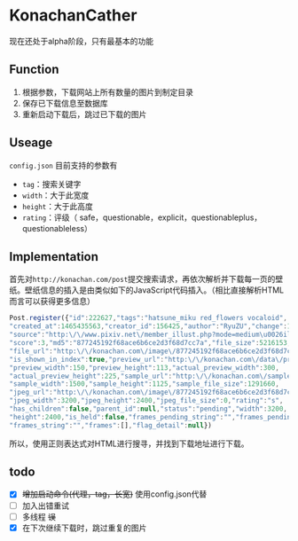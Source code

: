 # KonachanCather

现在还处于alpha阶段，只有最基本的功能

## Function

1. 根据参数，下载网站上所有数量的图片到制定目录
2. 保存已下载信息至数据库
3. 重新启动下载后，跳过已下载的图片

## Useage

`config.json` 目前支持的参数有

- `tag`：搜索关键字
- `width`：大于此宽度
- `height`：大于此高度
- `rating`：评级（ safe，questionable，explicit，questionableplus，questionableless）

## Implementation

首先对`http://konachan.com/post`提交搜索请求，再依次解析并下载每一页的壁纸。壁纸信息的插入是由类似如下的JavaScript代码插入。（相比直接解析HTML而言可以获得更多信息）

```javascript
Post.register({"id":222627,"tags":"hatsune_miku red_flowers vocaloid",
"created_at":1465435563,"creator_id":156425,"author":"RyuZU","change":1081631,
"source":"http:\/\/www.pixiv.net\/member_illust.php?mode=medium\u0026illust_id=57301698",
"score":3,"md5":"877245192f68ace6b6ce2d3f68d7cc7a","file_size":5216153,
"file_url":"http:\/\/konachan.com\/image\/877245192f68ace6b6ce2d3f68d7cc7a\/Konachan.com%20-%20222627%20hatsune_miku%20red_flowers%20vocaloid.jpg",
"is_shown_in_index":true,"preview_url":"http:\/\/konachan.com\/data\/preview\/87\/72\/877245192f68ace6b6ce2d3f68d7cc7a.jpg",
"preview_width":150,"preview_height":113,"actual_preview_width":300,
"actual_preview_height":225,"sample_url":"http:\/\/konachan.com\/sample\/877245192f68ace6b6ce2d3f68d7cc7a\/Konachan.com%20-%20222627%20sample.jpg",
"sample_width":1500,"sample_height":1125,"sample_file_size":1291660,
"jpeg_url":"http:\/\/konachan.com\/image\/877245192f68ace6b6ce2d3f68d7cc7a\/Konachan.com%20-%20222627%20hatsune_miku%20red_flowers%20vocaloid.jpg",
"jpeg_width":3200,"jpeg_height":2400,"jpeg_file_size":0,"rating":"s",
"has_children":false,"parent_id":null,"status":"pending","width":3200,
"height":2400,"is_held":false,"frames_pending_string":"","frames_pending":[],
"frames_string":"","frames":[],"flag_detail":null})
```

所以，使用正则表达式对HTML进行搜寻，并找到下载地址进行下载。

## todo

- [x] ~~增加启动命令(代理，tag，长宽)~~ 使用config.json代替
- [ ] 加入出错重试
- [ ] 多线程 ~~误~~
- [x] 在下次继续下载时，跳过重复的图片

